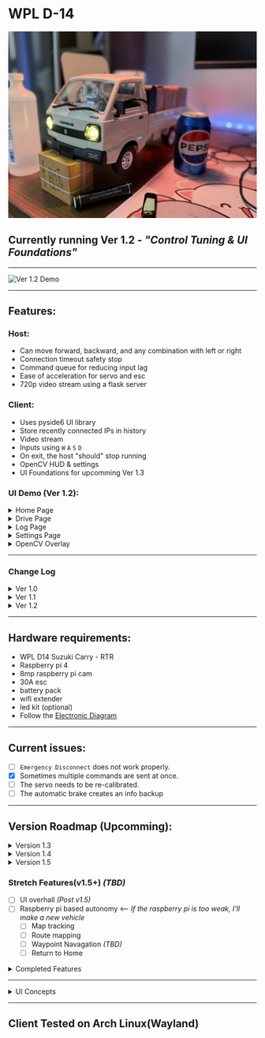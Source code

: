 # WPL D-14 
![Modified WPL D-14 Host](D-14-Mod.jpg)

## Currently running Ver 1.2 - *"Control Tuning & UI Foundations"*

---

![Ver 1.2 Demo](Diagrams-Concepts/Ver-1-2/DemoV1-2.gif)

---
## Features:
### Host:
- Can move forward, backward, and any combination with left or right
- Connection timeout safety stop
- Command queue for reducing input lag
- Ease of acceleration for servo and esc
- 720p video stream using a flask server

### Client:
- Uses pyside6 UI library
- Store recently connected IPs in history
- Video stream
- Inputs using `W` `A` `S` `D`
- On exit, the host "should" stop running
- OpenCV HUD & settings
- UI Foundations for upcomming Ver 1.3

### UI Demo (Ver 1.2):
<details>

<summary>Home Page</summary>

![Home Page Ver 1.2](Diagrams-Concepts/Ver-1-2/HomePageV1-2.gif)

</details>

<details>

<summary>Drive Page</summary>

![Drive Page Ver 1.2](Diagrams-Concepts/Ver-1-2/DrivePageV1-2.gif)

</details>

<details>

<summary>Log Page</summary>

![Log Page Ver 1.2](Diagrams-Concepts/Ver-1-2/LogPageV1-2.gif)

</details>

<details>

<summary>Settings Page</summary>

![Settings Page Ver 1.2](Diagrams-Concepts/Ver-1-2/SettingsPageV1-2.gif)

</details>

<details>

<summary>OpenCV Overlay</summary>

![OpenCV Overlay Ver 1.2](Diagrams-Concepts/Ver-1-2/CvOverlayV1-2.gif)

</details>

---

### Change Log

<details>

<summary>Ver 1.0</summary>

#### Ver 1.0

##### Host:
- Can move forward, backward, and any combination with left or right.
- Connection timeout safety stop.
- Command queue for reducing input lag.
- Ease of acceleration for servo and esc.
- 720p video stream using a flask server.

##### Client
- Uses pyside6 UI library.
- Store recently connected IPs in history.
- Video stream.
- Inputs using `W` `A` `S` `D` `SPACE BAR`.
- On exit, the host "should" stop running.

##### UI Demo (Ver 1.0):
<details>

<summary>Home Page</summary>

![Home Page Ver 1.0](Diagrams-Concepts/Ver-1-0/HomePageV1-0.png)

</details>

<details>

<summary>Drive Page</summary>

![Drive Page Ver 1.0](Diagrams-Concepts/Ver-1-0/DrivePageV1-0.png)

</details>

<details>

<summary>Settings Page</summary>

![Settings Page Ver 1.0](Diagrams-Concepts/Ver-1-0/SettingsPageV1-0.png)

</details>


---

</details>

<details>

<summary>Ver 1.1</summary>

#### Ver 1.1

##### Host:
- Switched to UDP communication.
- Added a `"BRAKE"` command.
- Basic command spike detection algorithm .
- `"DISCONNECT"` command *potential fix*.

##### Client
- `SPACE BAR` input added for brake.
- [openCV-testing iteration 04](Client-Side/openCV-testing/README.md) implemented & refactored.
- OpenCv settings menu added with overlay toggles.
- Added rough obstacle collision warning/automatic brake.
- Added error popups.
- Added loading cursor for host connection.
- Removed *debug* print statements.

##### UI Demo (Ver 1.1):
<details>

<summary>Home Page</summary>

![Home Page Ver 1.1](Diagrams-Concepts/Ver-1-1/HomePageV1-1.png)

</details>

<details>

<summary>Drive Page</summary>

![Drive Page Ver 1.1](Diagrams-Concepts/Ver-1-1/DrivePageV1-1.png)

</details>

<details>

<summary>Settings Page</summary>

![Settings Page Ver 1.1](Diagrams-Concepts/Ver-1-1/SettingsPageV1-1.png)

</details>

<details>

<summary>OpenCV Overlay</summary>

![OpenCV Overlay Ver 1.1](Diagrams-Concepts/Ver-1-1/CvOverlayV1-1.png)

</details>

---

</details>

<details>

<summary>Ver 1.2</summary>

#### Ver 1.2 - "Control Tuning & UI Foundations"

##### Host:
- No new changes.

##### Client
- Added multiple new UI Elements demonstrated in [ui-prototypes Ver 1.2](Client-Side/ui-prototypes/README.md).
    - `Project Info Widget`
    - `General Logs Widget`
    - `Speedometer Widget`
    - `Steer Angle Widget`
    - `PRND Selector Widget`
    - `DriveAssist Alert Widget`
    - `System Log Page`
    - `Vehicle Calibration Widget`
    - `Settings Description Widget`
- Added a new custom boot screen animation
- General UI Fixes and Tweaks for consistancy. 

##### UI Demo (Ver 1.2):
<details>

<summary>Home Page</summary>

![Home Page Ver 1.2](Diagrams-Concepts/Ver-1-2/HomePageV1-2.gif)

</details>

<details>

<summary>Drive Page</summary>

![Drive Page Ver 1.2](Diagrams-Concepts/Ver-1-2/DrivePageV1-2.gif)

</details>

<details>

<summary>Log Page</summary>

![Log Page Ver 1.2](Diagrams-Concepts/Ver-1-2/LogPageV1-2.gif)

</details>

<details>

<summary>Settings Page</summary>

![Settings Page Ver 1.2](Diagrams-Concepts/Ver-1-2/SettingsPageV1-2.gif)

</details>

<details>

<summary>OpenCV Overlay</summary>

![OpenCV Overlay Ver 1.2](Diagrams-Concepts/Ver-1-2/CvOverlayV1-2.gif)

</details>

---

</details>

---

## Hardware requirements:
- WPL D14 Suzuki Carry - RTR
- Raspberry pi 4
- 8mp raspberry pi cam
- 30A esc
- battery pack
- wifi extender
- led kit (optional)
- Follow the [Electronic Diagram](Diagrams-Concepts/D-14-Electronic-Diagram.pdf)

---

## Current issues:
- [ ] `Emergency Disconnect` does not work properly.
- [x] Sometimes multiple commands are sent at once.
- [ ] The servo needs to be re-calibrated.
- [ ] The automatic brake creates an info backup

---

## Version Roadmap **(Upcomming)**:
<details>

<summary>Version 1.3</summary>

### Version 1.3 – “Control System & Communication Layer”
- [ ] Drive model *(HOST)*
- [x] Client-Host communication & verification
- [x] Acceleration curves *(CLIENT)*
- [ ] Vehicle status info *(CLIENT)*
- [ ] Application packaging
- [ ] Client-Host logging

</details>

<details>

<summary>Version 1.4</summary>

### Version 1.4 – “Intelligent Perception Update”
 - [ ] Integrate MiDaS depth estimation for floor & obstacle awareness
 - [ ] Use MiDaS depth to improve obstacle detection & safety logic
 ...

 </details>

<details>

<summary>Version 1.5</summary>

### Version 1.5 – “Autonomy Foundations”
- [ ] Add Kalman-filtered path following (auto-drive down a detected path/auto cruise control)
- [ ] Add basic AI behavior tree or rule-based autonomy modes
...

</details>

### Stretch Features(v1.5+) *(TBD)*
- [ ] UI overhall *(Post v1.5)*
- [ ] Raspberry pi based autonomy <-- *If the raspberry pi is too weak, I'll make a new vehicle*
    - [ ] Map tracking
    - [ ] Route mapping
    - [ ] Waypoint Navagation *(TBD)*
    - [ ] Return to Home

<details>

<summary>Completed Features</summary>

- [x] Parking brake **(Ver 1.1)**
- [x] Hardware modifications to cool the raspberry pi
- [X] Upgraded to Raspberry pi 4 (4gb)
- [x] Path detection (opencv) **(Ver 1.1)**
- [x] Reduced input lag **(Ver 1.1)**
- [x] Error popups for critical issues **(Ver 1.1)**
- [x] Framework for steering and max throttle tuning on the `settings` page **(Ver 1.2)**
- [X] UI design consistency **(Ver 1.2)**
- [x] Add UI element foundations for *Ver 1.3* **(Ver 1.2)**
- [x] Upgrade `settings` page **(Ver 1.2)**
- [x] Created the front-end for the `log` page **(Ver 1.2)**

</details>

---

<details>

<summary>UI Concepts</summary>

- [UI Preview V 1.0](Diagrams-Concepts/DriveCore-Ver-1-1.pdf)
- [UI Preview V1.2](Diagrams-Concepts/DriveCore-Ver-1-2.pdf)

</details>

---

## Client Tested on Arch Linux(Wayland)